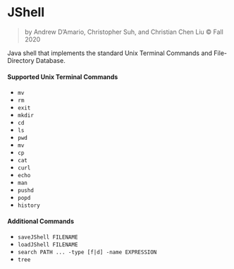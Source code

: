 # JShell

> by Andrew D’Amario, Christopher Suh, and Christian Chen Liu © Fall 2020

Java shell that implements the standard Unix Terminal Commands and File-Directory Database. 

#### Supported Unix Terminal Commands

- `mv`
- `rm`
- `exit`
- `mkdir`
- `cd`
- `ls`
- `pwd`
- `mv`
- `cp`
- `cat`
- `curl`
- `echo`
- `man`
- `pushd`
- `popd`
- `history`

#### Additional Commands
- `saveJShell FILENAME`
- `loadJShell FILENAME`
- `search PATH ... -type [f|d] -name EXPRESSION`
- `tree`
